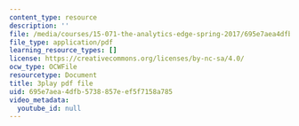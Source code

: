 ```yaml
---
content_type: resource
description: ''
file: /media/courses/15-071-the-analytics-edge-spring-2017/695e7aea4dfb5738857eef5f7158a785_VDtL2g9Viik.pdf
file_type: application/pdf
learning_resource_types: []
license: https://creativecommons.org/licenses/by-nc-sa/4.0/
ocw_type: OCWFile
resourcetype: Document
title: 3play pdf file
uid: 695e7aea-4dfb-5738-857e-ef5f7158a785
video_metadata:
  youtube_id: null
---
```

